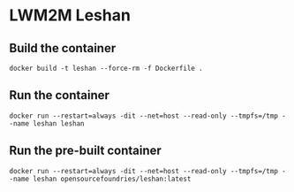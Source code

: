# LWM2M Leshan

## Build the container

```
docker build -t leshan --force-rm -f Dockerfile .
```

## Run the container

```
docker run --restart=always -dit --net=host --read-only --tmpfs=/tmp --name leshan leshan
```

## Run the pre-built container

```
docker run --restart=always -dit --net=host --read-only --tmpfs=/tmp --name leshan opensourcefoundries/leshan:latest
```

